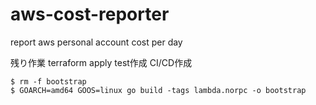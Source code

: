# aws-cost-reporter

report aws personal account cost per day

残り作業
terraform apply
test作成
CI/CD作成

```
$ rm -f bootstrap
$ GOARCH=amd64 GOOS=linux go build -tags lambda.norpc -o bootstrap
```
